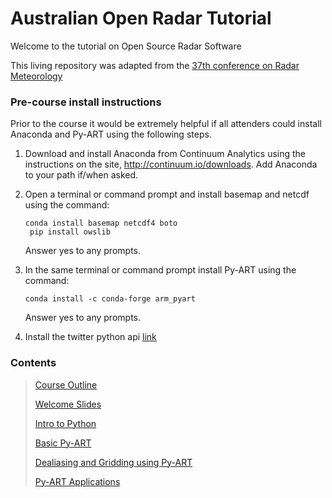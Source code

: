 # Australian Open Radar Tutorial
Welcome to the tutorial on Open Source Radar Software

This living repository was adapted from the <a href="https://www2.ametsoc.org/ams/index.cfm/meetings-events/ams-meetings/37th-conference-on-radar-meteorology/"> 37th conference on Radar Meteorology</a>

### Pre-course install instructions

Prior to the course it would be extremely helpful if all attenders could
install Anaconda and Py-ART using the following steps.


1.  Download and install Anaconda from Continuum Analytics using the 
    instructions on the site, http://continuum.io/downloads.
    Add Anaconda to your path if/when asked.

2.  Open a terminal or command prompt and install basemap and netcdf using the
    command:
    
    ```
    conda install basemap netcdf4 boto
	 pip install owslib
    ```
   
    Answer yes to any prompts.

3.  In the same terminal or command prompt install Py-ART using the command:

    ```
    conda install -c conda-forge arm_pyart
    ```

    Answer yes to any prompts. 

4.  Install the twitter python api [link](https://python-twitter.readthedocs.io/en/latest/getting_started.html)
### Contents

> <a href="https://github.com/uq-crg/Australian-Open-Radar-Tutorial/blob/master/course_outline.rst"> Course Outline</a>
> 
> <a href="https://github.com/uq-crg/Australian-Open-Radar-Tutorial/blob/master/1_Welcome.ipynb"> Welcome Slides </a>
>
><a href="https://github.com/uq-crg/Australian-Open-Radar-Tutorial/blob/master/2_Intro_to_Python.ipynb">Intro to Python</a>
>
><a href="https://github.com/uq-crg/Australian-Open-Radar-Tutorial/blob/master/3_Basic_PyART.ipynb">Basic Py-ART</a>
>
><a href="https://github.com/uq-crg/Australian-Open-Radar-Tutorial/blob/master/4_Dealiasing_and_Gridding_using_PyART.ipynb">Dealiasing and Gridding using Py-ART</a>
>
><a href="https://github.com/uq-crg/Australian-Open-Radar-Tutorial/blob/master/5_Applications_of_PyART.ipynb">Py-ART Applications</a>
>


